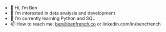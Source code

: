 - 👋 Hi, I’m Ben
- 👀 I’m interested in data analysis and development
- 🌱 I’m currently learning Python and SQL
- 📫 How to reach me: ben@benfrench.co or linkedin.com/in/bencfrench

<!---
bfrenchy/bfrenchy is a ✨ special ✨ repository because its `README.md` (this file) appears on your GitHub profile.
You can click the Preview link to take a look at your changes.
--->
